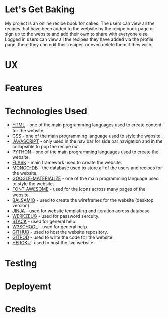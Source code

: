 # Let's Get Baking

My project is an online recipe book for cakes. The users can view all the recipes that have been added to the website by the recipe book page
or sign up to the website and add their own to share with everyone else. Logged in users can view all the recipes they have added via the
profile page, there they can edit their recipes or even delete them if they wish.

# UX



# Features



# Technologies Used


* [HTML](https://en.wikipedia.org/wiki/HTML) - one of the main programming languages used to create content for the website.
* [CSS](https://en.wikipedia.org/wiki/CSS) - one of the main programming language used to style the website.
* [JAVASCRIPT](https://en.wikipedia.org/wiki/JavaScript) - only used in the nav bar for side bar navigation and in the collapsible to pop
    the recipe out.
* [PYTHON](https://en.wikipedia.org/wiki/Python_(programming_language)) - one of the main programming languages used to create the website.
* [FLASK](https://en.wikipedia.org/wiki/Flask_(web_framework)) - main framework used to create the website.
* [MONGO-DB](https://en.wikipedia.org/wiki/MongoDB) - the database used to store all of the users and recipes for the website.
* [GOOGLE-MATERIALIZE](https://materializecss.com/about.html) - one of the main programming language used to style the website.
* [FONT-AWESOME](https://fontawesome.com/) - used for the icons across many pages of the website.
* [BALSAMIQ](https://balsamiq.com/) - used to create the wireframes for the website (desktop version).
* [JINJA](https://en.wikipedia.org/wiki/Jinja_(template_engine)) - used for website templating and iteration across database.
* [WERKZEUG](https://werkzeug.palletsprojects.com/en/1.0.x/) - used for password sercuity.
* [STACK](https://stackoverflow.com/) - used for general help.
* [W3SCHOOL](https://www.w3schools.com/html/default.asp) - used for general help.
* [GITHUB](https://github.com/) - used to host the website repository.
* [GITPOD](https://gitpod.com/) - used to write the code for the website.
* [HEROKU](https://heroku.com) -used to host the live website.


# Testing


# Deployemt


# Credits
